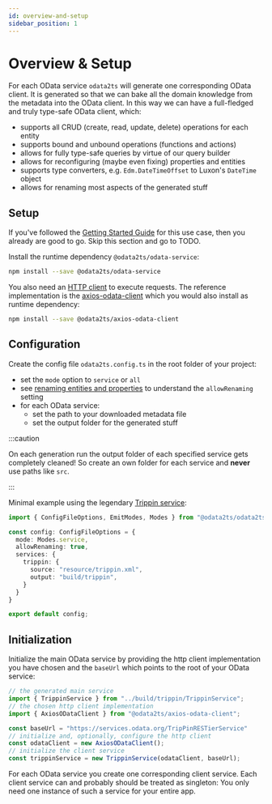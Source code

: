 ```yaml
---
id: overview-and-setup
sidebar_position: 1
---
```


# Overview & Setup

For each OData service `odata2ts` will generate one corresponding OData client.
It is generated so that we can bake all the domain knowledge from the metadata into the OData client.
In this way we can have a full-fledged and truly type-safe OData client, which:

- supports all CRUD (create, read, update, delete) operations for each entity
- supports bound and unbound operations (functions and actions)
- allows for fully type-safe queries by virtue of our query builder
- allows for reconfiguring (maybe even fixing) properties and entities
- supports type converters, e.g. `Edm.DateTimeOffset` to Luxon's `DateTime` object
- allows for renaming most aspects of the generated stuff

## Setup

If you've followed the [Getting Started Guide](../getting-started/use-case_full-service) for this
use case, then you already are good to go. Skip this section and go to TODO.

Install the runtime dependency `@odata2ts/odata-service`:

```bash npm2yarn
npm install --save @odata2ts/odata-service
```

You also need an [HTTP client](./http-client) to execute requests. The reference implementation is
the [axios-odata-client](./http-client/axios-odata-client) which you would also install as
runtime dependency:

```bash npm2yarn
npm install --save @odata2ts/axios-odata-client
```

## Configuration

Create the config file `odata2ts.config.ts` in the root folder of your project:

- set the `mode` option to `service` or `all`
- see [renaming entities and properties](../generator/configuration#renaming-entities-and-properties) to understand
  the `allowRenaming` setting
- for each OData service:
  - set the path to your downloaded metadata file
  - set the output folder for the generated stuff

:::caution

On each generation run the output folder of each specified service gets completely cleaned!
So create an own folder for each service and **never** use paths like `src`.

:::

Minimal example using the legendary [Trippin service](https://www.odata.org/odata-services/):

```ts
import { ConfigFileOptions, EmitModes, Modes } from "@odata2ts/odata2ts";

const config: ConfigFileOptions = {
  mode: Modes.service,
  allowRenaming: true,
  services: {
    trippin: {
      source: "resource/trippin.xml",
      output: "build/trippin",
    }
  }
}

export default config;
```

## Initialization

Initialize the main OData service by providing the http client implementation you have chosen and the `baseUrl`
which points to the root of your OData service:

```ts
// the generated main service
import { TrippinService } from "../build/trippin/TrippinService";
// the chosen http client implementation
import { AxiosODataClient } from "@odata2ts/axios-odata-client";

const baseUrl = "https://services.odata.org/TripPinRESTierService"
// initialize and, optionally, configure the http client
const odataClient = new AxiosODataClient();
// initialize the client service
const trippinService = new TrippinService(odataClient, baseUrl);
```

For each OData service you create one corresponding client service.
Each client service can and probably should be treated as singleton: You only need one instance of such a service
for your entire app.
